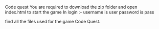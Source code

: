 Code quest 
You are required to download the zip folder and open index.html to start the game
In login :-
username is user
password is pass

find all the files used for the game Code Quest.
